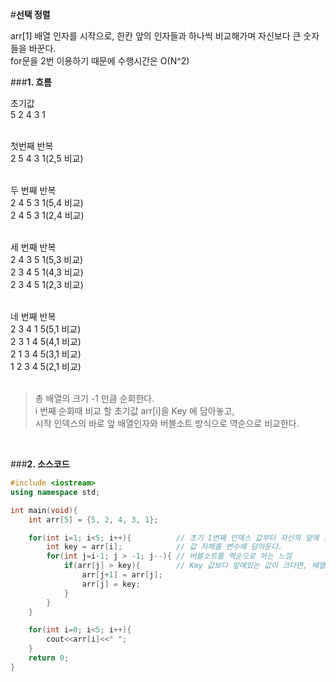 #**선택 정렬**

arr[1] 배열 인자를 시작으로, 한칸 앞의 인자들과 하나씩 비교해가며 자신보다 큰 숫자들을 바꾼다.<br>
for문을 2번 이용하기 때문에 수행시간은 O(N^2)<br>

###**1. 흐름**

초기값 </br>
5 2 4 3 1</br>
</br>

첫번째 반복</br>
2 5 4 3 1(2,5 비교)</br>
</br>

두 번째 반복</br>
2 4 5 3 1(5,4 비교)</br>
2 4 5 3 1(2,4 비교)</br>
</br>

세 번째 반복</br>
2 4 3 5 1(5,3 비교)</br>
2 3 4 5 1(4,3 비교)</br>
2 3 4 5 1(2,3 비교)</br>
</br>

네 번째 반복</br>
2 3 4 1 5(5,1 비교)</br>
2 3 1 4 5(4,1 비교)</br>
2 1 3 4 5(3,1 비교)</br>
1 2 3 4 5(2,1 비교)</br>
</br>

> 총 배열의 크기 -1 만큼 순회한다.</br>
> i 번째 순회때 비교 할 초기값 arr[i]을 Key 에 담아놓고, </br>
> 시작 인덱스의 바로 앞 배열인자와 버블소트 방식으로 역순으로 비교한다.</br>
<br>

###**2. 소스코드**
```c++
#include <iostream>
using namespace std;

int main(void){
    int arr[5] = {5, 2, 4, 3, 1};

    for(int i=1; i<5; i++){          // 초기 1번째 인덱스 값부터 자신의 앞에 모든 배열과 비교한다.
        int key = arr[i];            // 값 자체를 변수에 담아둔다.
        for(int j=i-1; j > -1; j--){ // 버블소트를 역순으로 하는 느낌
            if(arr[j] > key){        // Key 값보다 앞에있는 값이 크다면, 배열 순서를 바꾸어준다.
                arr[j+1] = arr[j];
                arr[j] = key;
            }
        }
    }

    for(int i=0; i<5; i++){
        cout<<arr[i]<<" ";
    }
    return 0;
}


```
